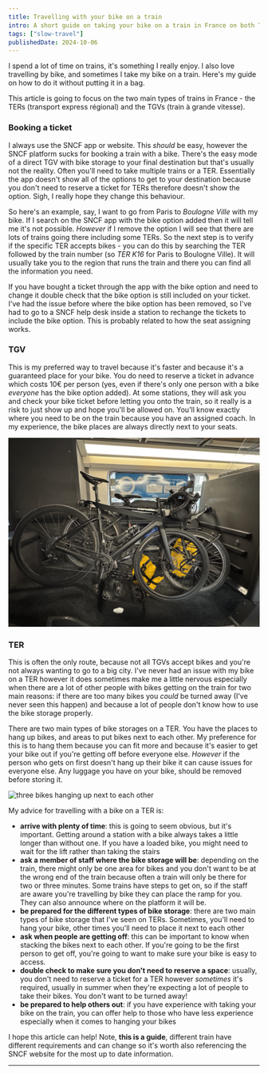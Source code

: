 ```yaml
---
title: Travelling with your bike on a train
intro: A short guide on taking your bike on a train in France on both TGVs and TERs
tags: ["slow-travel"]
publishedDate: 2024-10-06
---
```


I spend a lot of time on trains, it's something I really enjoy. I also love travelling by bike, and sometimes I take my bike on a train. Here's my guide on how to do it without putting it in a bag.

This article is going to focus on the two main types of trains in France - the TERs (transport express régional) and the TGVs (train à grande vitesse).
<!-- 
Some good to know French terms:

- vélo: bike
- velo non demonte: non disassembled bike -->

### Booking a ticket

I always use the SNCF app or website. This _should_ be easy, however the SNCF platform sucks for booking a train with a bike. There's the easy mode of a direct TGV with bike storage to your final destination but that's usually not the reality. Often you'll need to take multiple trains or a TER. Essentially the app doesn't show all of the options to get to your destination because you don't need to reserve a ticket for TERs therefore doesn't show the option. Sigh, I really hope they change this behaviour.

So here's an example, say, I want to go from Paris to _Boulogne Ville_ with my bike. If I search on the SNCF app with the bike option added then it will tell me it's not possible. _However_ if I remove the option I will see that there are lots of trains going there including some TERs. So the next step is to verify if the specific TER accepts bikes - you can do this by searching the TER followed by the train number (so _TER K16_ for Paris to Boulogne Ville). It will usually take you to the region that runs the train and there you can find all the information you need.

If you have bought a ticket through the app with the bike option and need to change it double check that the bike option is still included on your ticket. I've had the issue before where the bike option has been removed, so I've had to go to a SNCF help desk inside a station to rechange the tickets to include the bike option. This is probably related to how the seat assigning works.

### TGV

This is my preferred way to travel because it's faster and because it's a guaranteed place for your bike. You do need to reserve a ticket in advance which costs 10€ per person (yes, even if there's only one person with a bike _everyone_ has the bike option added). At some stations, they will ask you and check your bike ticket before letting you onto the train, so it really is a risk to just show up and hope you'll be allowed on. You'll know exactly where you need to be on the train because you have an assigned coach. In my experience, the bike places are always directly next to your seats.

![TVG bike storage. Two bikes are stacked next to each other with four bike bags underneath](./images/TGV-bike-storage.jpeg)

### TER

This is often the only route, because not all TGVs accept bikes and you're not always wanting to go to a big city. I've never had an issue with my bike on a TER however it does sometimes make me a little nervous especially when there are a lot of other people with bikes getting on the train for two main reasons: if there are too many bikes you _could_ be turned away (I've never seen this happen) and because a lot of people don't know how to use the bike storage properly.

There are two main types of bike storages on a TER. You have the places to hang up bikes, and areas to put bikes next to each other. My preference for this is to hang them because you can fit more and because it's easier to get your bike out if you're getting off before everyone else. _However_ if the person who gets on first doesn't hang up their bike it can cause issues for everyone else. Any luggage you have on your bike, should be removed before storing it.

![three bikes hanging up next to each other](./images/TER-bike-storage.jpeg)

My advice for travelling with a bike on a TER is:

- **arrive with plenty of time**: this is going to seem obvious, but it's important. Getting around a station with a bike always takes a little longer than without one. If you have a loaded bike, you might need to wait for the lift rather than taking the stairs
- **ask a member of staff where the bike storage will be**: depending on the train, there might only be one area for bikes and you don't want to be at the wrong end of the train because often a train will only be there for two or three minutes. Some trains have steps to get on, so if the staff are aware you're travelling by bike they can place the ramp for you. They can also announce where on the platform it will be.
- **be prepared for the different types of bike storage**: there are two main types of bike storage that I've seen on TERs. Sometimes, you'll need to hang your bike, other times you'll need to place it next to each other
- **ask when people are getting off**: this can be important to know when stacking the bikes next to each other. If you're going to be the first person to get off, you're going to want to make sure your bike is easy to access.
- **double check to make sure you don't need to reserve a space**: usually, you don't need to reserve a ticket for a TER however _sometimes_ it's required, usually in summer when they're expecting a lot of people to take their bikes. You don't want to be turned away!
- **be prepared to help others out**: if you have experience with taking your bike on the train, you can offer help to those who have less experience especially when it comes to hanging your bikes

I hope this article can help! Note, **this is a guide**, different train have different requirements and can change so it's worth also referencing the SNCF website for the most up to date information.

---
